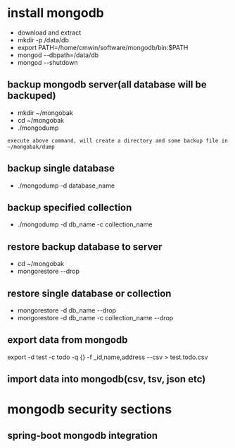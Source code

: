 # install mongodb

* download and extract
* mkdir -p /data/db
* export PATH=/home/cmwin/software/mongodb/bin:$PATH
* mongod --dbpath=/data/db
* mongod --shutdown

## backup mongodb server(all database will be backuped)
 * mkdir ~/mongobak
 * cd ~/mongobak
 * ./mongodump
 ````
 execute above command, will create a directory and some backup file in ~/mongobak/dump
 ````

## backup single database
* ./mongodump -d database_name

## backup specified collection
* ./mongodump -d db_name -c collection_name


## restore backup database to server
   * cd ~/mongobak
   * mongorestore --drop

## restore single database or collection
* mongorestore -d db_name --drop
* mongorestore -d db_name -c collection_name --drop


## export data from mongodb
export -d test -c todo -q {} -f _id,name,address --csv > test.todo.csv

## import data into mongodb(csv, tsv, json etc)

# mongodb security sections



## spring-boot mongodb integration
